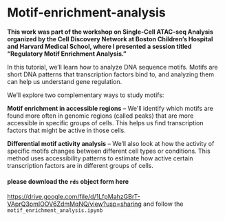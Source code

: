 # Motif-enrichment-analysis

**This work was part of the workshop on Single-Cell ATAC-seq Analysis organized by the Cell Discovery Network at Boston Children’s Hospital and Harvard Medical School, where I presented a session titled “Regulatory Motif Enrichment Analysis.”**

In this tutorial, we’ll learn how to analyze DNA sequence motifs. Motifs are short DNA patterns that transcription factors bind to, and analyzing them can help us understand gene regulation.

We’ll explore two complementary ways to study motifs:

**Motif enrichment in accessible regions** – We'll identify which motifs are found more often in genomic regions (called peaks) that are more accessible in specific groups of cells. This helps us find transcription factors that might be active in those cells.

**Differential motif activity analysis** – We’ll also look at how the activity of specific motifs changes between different cell types or conditions. This method uses accessibility patterns to estimate how active certain transcription factors are in different groups of cells.

#### please download the `rds` object form here 
https://drive.google.com/file/d/1LfpMahzGBrT-VAprQ3pmIOOV6ZdmMqNQ/view?usp=sharing
and follow the `motif_enrichment_analysis.ipynb`
